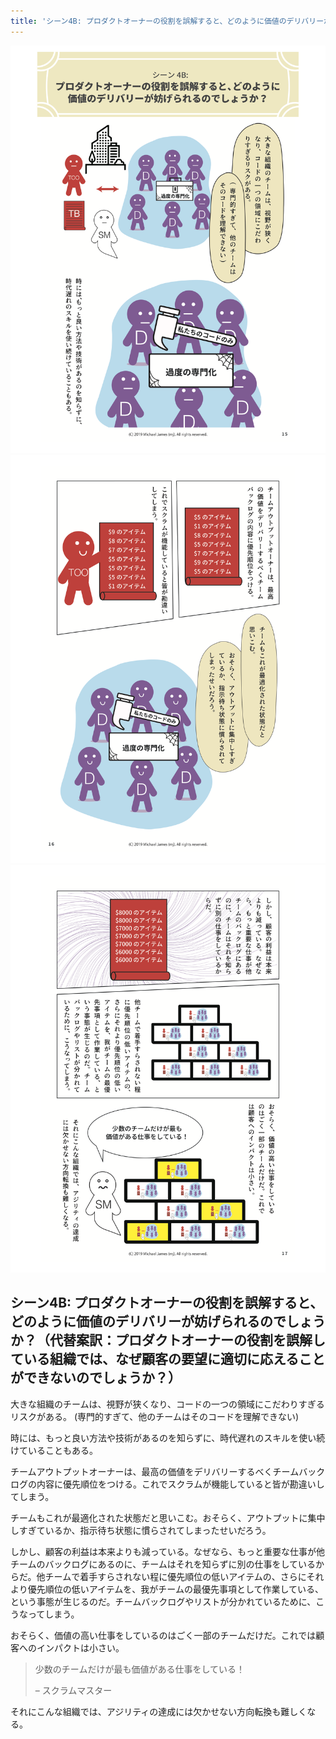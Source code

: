 ```yaml
---
title: 'シーン4B: プロダクトオーナーの役割を誤解すると、どのように価値のデリバリーが妨げられるのでしょうか？'
---
```

[
    ![page 15](/images/page-15.png)
    ![page 16](/images/page-16.png)
    ![page 17](/images/page-17.png)
](/)

## シーン4B: プロダクトオーナーの役割を誤解すると、どのように価値のデリバリーが妨げられるのでしょうか？（代替案訳：プロダクトオーナーの役割を誤解している組織では、なぜ顧客の要望に適切に応えることができないのでしょうか？）

大きな組織のチームは、視野が狭くなり、コードの一つの領域にこだわりすぎるリスクがある。
(専門的すぎて、他のチームはそのコードを理解できない)

時には、もっと良い方法や技術があるのを知らずに、時代遅れのスキルを使い続けていることもある。

チームアウトプットオーナーは、最高の価値をデリバリーするべくチームバックログの内容に優先順位をつける。これでスクラムが機能していると皆が勘違いしてしまう。

チームもこれが最適化された状態だと思いこむ。おそらく、アウトプットに集中しすぎているか、指示待ち状態に慣らされてしまったせいだろう。

しかし、顧客の利益は本来よりも減っている。なぜなら、もっと重要な仕事が他チームのバックログにあるのに、チームはそれを知らずに別の仕事をしているからだ。他チームで着手すらされない程に優先順位の低いアイテムの、さらにそれより優先順位の低いアイテムを、我がチームの最優先事項として作業している、という事態が生じるのだ。チームバックログやリストが分かれているために、こうなってしまう。

おそらく、価値の高い仕事をしているのはごく一部のチームだけだ。これでは顧客へのインパクトは小さい。

> 少数のチームだけが最も価値がある仕事をしている！
>
> – スクラムマスター

それにこんな組織では、アジリティの達成には欠かせない方向転換も難しくなる。
